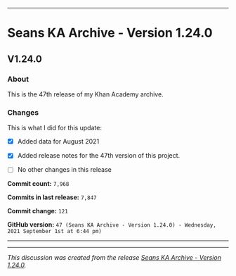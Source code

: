 ***

# Seans KA Archive - Version 1.24.0

## V1.24.0

### About

This is the 47th release of my Khan Academy archive. <!-- This is a follow-up to the first September 2021 monthly release. !-->

### Changes

This is what I did for this update:

<!-- > * Deleted all `IGNORE.md` files for July 2021 (deleted `93` `IGNORE.md` files) !-->

- [x] Added data for August 2021

- [x] Added release notes for the 47th version of this project.

- [ ] No other changes in this release

**Commit count:** `7,968`

**Commits in last release:** `7,847`

**Commit change:** `121`

**GitHub version:** `47 (Seans KA Archive - Version 1.24.0) - Wednesday, 2021 September 1st at 6:44 pm)`

***

<hr /><em>This discussion was created from the release <a href='https://github.com/seanpm2001/KhanAcademyData_u-Seanwallawallaofficial/releases/tag/V1.24.0'>Seans KA Archive - Version 1.24.0</a>.</em>
